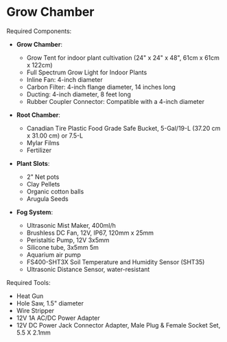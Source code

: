 # Grow Chamber

Required Components:

- **Grow Chamber**:
    - Grow Tent for indoor plant cultivation (24" x 24" x 48", 61cm x 61cm x 122cm)
    - Full Spectrum Grow Light for Indoor Plants
    - Inline Fan: 4-inch diameter
    - Carbon Filter: 4-inch flange diameter, 14 inches long
    - Ducting: 4-inch diameter, 8 feet long
    - Rubber Coupler Connector: Compatible with a 4-inch diameter

- **Root Chamber**:
    - Canadian Tire Plastic Food Grade Safe Bucket, 5-Gal/19-L (37.20 cm x 31.00 cm) or 7.5-L
    - Mylar Films
    - Fertilizer

- **Plant Slots**:
    - 2" Net pots
    - Clay Pellets
    - Organic cotton balls
    - Arugula Seeds

- **Fog System**:
    - Ultrasonic Mist Maker, 400ml/h
    - Brushless DC Fan, 12V, IP67, 120mm x 25mm
    - Peristaltic Pump, 12V 3x5mm
    - Silicone tube, 3x5mm 5m
    - Aquarium air pump
    - FS400-SHT3X Soil Temperature and Humidity Sensor (SHT35)
    - Ultrasonic Distance Sensor, water-resistant

Required Tools:

- Heat Gun
- Hole Saw, 1.5" diameter
- Wire Stripper
- 12V 1A AC/DC Power Adapter
- 12V DC Power Jack Connector Adapter, Male Plug & Female Socket Set, 5.5 X 2.1mm